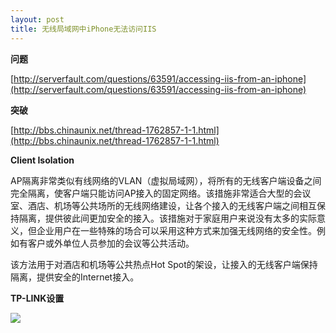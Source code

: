 ```yaml
---
layout: post
title: 无线局域网中iPhone无法访问IIS
---
```

**问题**

[http://serverfault.com/questions/63591/accessing-iis-from-an-iphone](http://serverfault.com/questions/63591/accessing-iis-from-an-iphone)

**突破**

[http://bbs.chinaunix.net/thread-1762857-1-1.html](http://bbs.chinaunix.net/thread-1762857-1-1.html)

**Client Isolation**

AP隔离非常类似有线网络的VLAN（虚拟局域网），将所有的无线客户端设备之间完全隔离，使客户端只能访问AP接入的固定网络。该措施非常适合大型的会议室、酒店、机场等公共场所的无线网络建设，让各个接入的无线客户端之间相互保持隔离，提供彼此间更加安全的接入。该措施对于家庭用户来说没有太多的实际意义，但企业用户在一些特殊的场合可以采用这种方式来加强无线网络的安全性。例如有客户或外单位人员参加的会议等公共活动。

该方法用于对酒店和机场等公共热点Hot Spot的架设，让接入的无线客户端保持隔离，提供安全的Internet接入。

**TP-LINK设置**

![](http://pic002.cnblogs.com/images/2011/18938/2011030100472921.png)